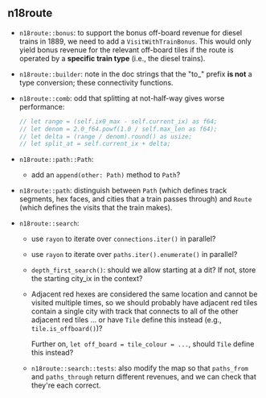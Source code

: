 ## n18route

- `n18route::bonus`: to support the bonus off-board revenue for diesel trains in 1889, we need to add a `VisitWithTrainBonus`.
  This would only yield bonus revenue for the relevant off-board tiles if the route is operated by a **specific train type** (i.e., the diesel trains).

- `n18route::builder`: note in the doc strings that the "to_" prefix **is not** a type conversion; these connectivity functions.

- `n18route::comb`: odd that splitting at not-half-way gives worse performance:

  ```rust
  // let range = (self.ix0_max - self.current_ix) as f64;
  // let denom = 2.0_f64.powf(1.0 / self.max_len as f64);
  // let delta = (range / denom).round() as usize;
  // let split_at = self.current_ix + delta;
  ```

- `n18route::path::Path`:

  - add an `append(other: Path)` method to `Path`?

- `n18route::path`: distinguish between `Path` (which defines track segments, hex faces, and cities that a train passes through) and `Route` (which defines the visits that the train makes).

- `n18route::search`:

  - use `rayon` to iterate over `connections.iter()` in parallel?

  - use `rayon` to iterate over `paths.iter().enumerate()` in parallel?

  - `depth_first_search()`: should we allow starting at a dit?
    If not, store the starting city_ix in the context?

  - Adjacent red hexes are considered the same location and cannot be visited multiple times, so we should probably have adjacent red tiles contain a single city with track that connects to all of the other adjacent red tiles ... or have `Tile` define this instead (e.g., `tile.is_offboard()`)?

    Further on, `let off_board = tile_colour = ...`, should `Tile` define this instead?

  - `n18route::search::tests`: also modify the map so that `paths_from` and `paths_through` return different revenues, and we can check that they're each correct.
